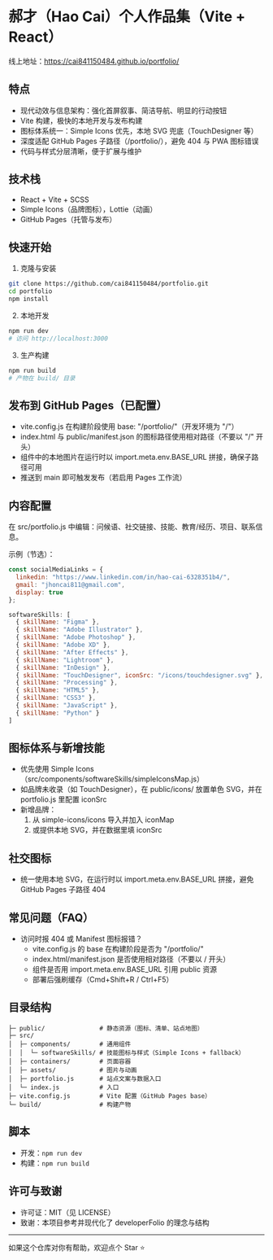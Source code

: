 # 郝才（Hao Cai）个人作品集（Vite + React）

线上地址：https://cai841150484.github.io/portfolio/

## 特点
- 现代动效与信息架构：强化首屏叙事、简洁导航、明显的行动按钮
- Vite 构建，极快的本地开发与发布构建
- 图标体系统一：Simple Icons 优先，本地 SVG 兜底（TouchDesigner 等）
- 深度适配 GitHub Pages 子路径（/portfolio/），避免 404 与 PWA 图标错误
- 代码与样式分层清晰，便于扩展与维护

## 技术栈
- React + Vite + SCSS
- Simple Icons（品牌图标），Lottie（动画）
- GitHub Pages（托管与发布）

## 快速开始
1) 克隆与安装
```bash
git clone https://github.com/cai841150484/portfolio.git
cd portfolio
npm install
```
2) 本地开发
```bash
npm run dev
# 访问 http://localhost:3000
```
3) 生产构建
```bash
npm run build
# 产物在 build/ 目录
```

## 发布到 GitHub Pages（已配置）
- vite.config.js 在构建阶段使用 base: "/portfolio/"（开发环境为 "/"）
- index.html 与 public/manifest.json 的图标路径使用相对路径（不要以 "/" 开头）
- 组件中的本地图片在运行时以 import.meta.env.BASE_URL 拼接，确保子路径可用
- 推送到 main 即可触发发布（若启用 Pages 工作流）

## 内容配置
在 src/portfolio.js 中编辑：问候语、社交链接、技能、教育/经历、项目、联系信息。

示例（节选）：
```js
const socialMediaLinks = {
  linkedin: "https://www.linkedin.com/in/hao-cai-6328351b4/",
  gmail: "jhoncai811@gmail.com",
  display: true
};

softwareSkills: [
  { skillName: "Figma" },
  { skillName: "Adobe Illustrator" },
  { skillName: "Adobe Photoshop" },
  { skillName: "Adobe XD" },
  { skillName: "After Effects" },
  { skillName: "Lightroom" },
  { skillName: "InDesign" },
  { skillName: "TouchDesigner", iconSrc: "/icons/touchdesigner.svg" },
  { skillName: "Processing" },
  { skillName: "HTML5" },
  { skillName: "CSS3" },
  { skillName: "JavaScript" },
  { skillName: "Python" }
]
```

## 图标体系与新增技能
- 优先使用 Simple Icons（src/components/softwareSkills/simpleIconsMap.js）
- 如品牌未收录（如 TouchDesigner），在 public/icons/ 放置单色 SVG，并在 portfolio.js 里配置 iconSrc
- 新增品牌：
  1) 从 simple-icons/icons 导入并加入 iconMap
  2) 或提供本地 SVG，并在数据里填 iconSrc

## 社交图标
- 统一使用本地 SVG，在运行时以 import.meta.env.BASE_URL 拼接，避免 GitHub Pages 子路径 404

## 常见问题（FAQ）
- 访问时报 404 或 Manifest 图标报错？
  - vite.config.js 的 base 在构建阶段是否为 "/portfolio/"
  - index.html/manifest.json 是否使用相对路径（不要以 / 开头）
  - 组件是否用 import.meta.env.BASE_URL 引用 public 资源
  - 部署后强刷缓存（Cmd+Shift+R / Ctrl+F5）

## 目录结构
```
├─ public/               # 静态资源（图标、清单、站点地图）
├─ src/
│  ├─ components/        # 通用组件
│  │  └─ softwareSkills/ # 技能图标与样式（Simple Icons + fallback）
│  ├─ containers/        # 页面容器
│  ├─ assets/            # 图片与动画
│  ├─ portfolio.js       # 站点文案与数据入口
│  └─ index.js           # 入口
├─ vite.config.js        # Vite 配置（GitHub Pages base）
└─ build/                # 构建产物
```

## 脚本
- 开发：`npm run dev`
- 构建：`npm run build`

## 许可与致谢
- 许可证：MIT（见 LICENSE）
- 致谢：本项目参考并现代化了 developerFolio 的理念与结构

---
如果这个仓库对你有帮助，欢迎点个 Star ⭐️

